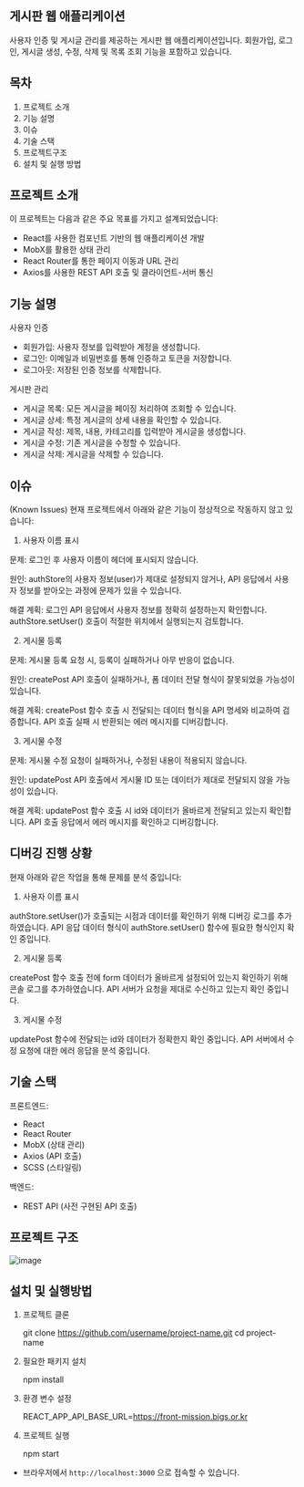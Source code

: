 ## 게시판 웹 애플리케이션
사용자 인증 및 게시글 관리를 제공하는 게시판 웹 애플리케이션입니다. 회원가입, 로그인, 게시글 생성, 수정, 삭제 및 목록 조회 기능을 포함하고 있습니다.

## 목차
1. 프로젝트 소개
2. 기능 설명
3. 이슈
4. 기술 스택
5. 프로젝트구조
6. 설치 및 실행 방법


## 프로젝트 소개
이 프로젝트는 다음과 같은 주요 목표를 가지고 설계되었습니다:

- React를 사용한 컴포넌트 기반의 웹 애플리케이션 개발
- MobX를 활용한 상태 관리
- React Router를 통한 페이지 이동과 URL 관리
- Axios를 사용한 REST API 호출 및 클라이언트-서버 통신

## 기능 설명
사용자 인증
- 회원가입: 사용자 정보를 입력받아 계정을 생성합니다.
- 로그인: 이메일과 비밀번호를 통해 인증하고 토큰을 저장합니다.
- 로그아웃: 저장된 인증 정보를 삭제합니다.

게시판 관리
- 게시글 목록: 모든 게시글을 페이징 처리하여 조회할 수 있습니다.
- 게시글 상세: 특정 게시글의 상세 내용을 확인할 수 있습니다.
- 게시글 작성: 제목, 내용, 카테고리를 입력받아 게시글을 생성합니다.
- 게시글 수정: 기존 게시글을 수정할 수 있습니다.
- 게시글 삭제: 게시글을 삭제할 수 있습니다.

## 이슈
(Known Issues)
현재 프로젝트에서 아래와 같은 기능이 정상적으로 작동하지 않고 있습니다:

1. 사용자 이름 표시

문제: 
로그인 후 사용자 이름이 헤더에 표시되지 않습니다.

원인: 
authStore의 사용자 정보(user)가 제대로 설정되지 않거나, API 응답에서 사용자 정보를 받아오는 과정에 문제가 있을 수 있습니다.

해결 계획: 
로그인 API 응답에서 사용자 정보를 정확히 설정하는지 확인합니다.
authStore.setUser() 호출이 적절한 위치에서 실행되는지 검토합니다.

2. 게시물 등록

문제: 
게시물 등록 요청 시, 등록이 실패하거나 아무 반응이 없습니다.

원인: 
createPost API 호출이 실패하거나, 폼 데이터 전달 형식이 잘못되었을 가능성이 있습니다.

해결 계획: 
createPost 함수 호출 시 전달되는 데이터 형식을 API 명세와 비교하여 검증합니다.
API 호출 실패 시 반환되는 에러 메시지를 디버깅합니다.

3. 게시물 수정

문제: 
게시물 수정 요청이 실패하거나, 수정된 내용이 적용되지 않습니다.

원인: 
updatePost API 호출에서 게시물 ID 또는 데이터가 제대로 전달되지 않을 가능성이 있습니다.

해결 계획: 
updatePost 함수 호출 시 id와 데이터가 올바르게 전달되고 있는지 확인합니다.
API 호출 응답에서 에러 메시지를 확인하고 디버깅합니다.

## 디버깅 진행 상황
현재 아래와 같은 작업을 통해 문제를 분석 중입니다:

1. 사용자 이름 표시

authStore.setUser()가 호출되는 시점과 데이터를 확인하기 위해 디버깅 로그를 추가하였습니다.
API 응답 데이터 형식이 authStore.setUser() 함수에 필요한 형식인지 확인 중입니다.

2. 게시물 등록

createPost 함수 호출 전에 form 데이터가 올바르게 설정되어 있는지 확인하기 위해 콘솔 로그를 추가하였습니다.
API 서버가 요청을 제대로 수신하고 있는지 확인 중입니다.

3. 게시물 수정
   
updatePost 함수에 전달되는 id와 데이터가 정확한지 확인 중입니다.
API 서버에서 수정 요청에 대한 에러 응답을 분석 중입니다.

## 기술 스택
프론트엔드:
- React
- React Router
- MobX (상태 관리)
- Axios (API 호출)
- SCSS (스타일링)
  
백엔드:
- REST API (사전 구현된 API 호출)

## 프로젝트 구조
![image](https://github.com/user-attachments/assets/cf78a33c-e35e-4732-b1dd-6d6626134333)


## 설치 및 실행방법
1. 프로젝트 클론

   git clone https://github.com/username/project-name.git
   cd project-name

2. 필요한 패키지 설치

   npm install

3. 환경 변수 설정

   REACT_APP_API_BASE_URL=https://front-mission.bigs.or.kr

4. 프로젝트 실행

   npm start

- 브라우저에서 ``http://localhost:3000`` 으로 접속할 수 있습니다.

